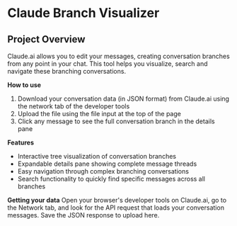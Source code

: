 # Claude Branch Visualizer

## Project Overview

Claude.ai allows you to edit your messages, creating conversation branches from any point in your chat. This tool helps you visualize, search and navigate these branching conversations.

**How to use**
1. Download your conversation data (in JSON format) from Claude.ai using the network tab of the developer tools
2. Upload the file using the file input at the top of the page
3. Click any message to see the full conversation branch in the details pane

**Features**
- Interactive tree visualization of conversation branches
- Expandable details pane showing complete message threads
- Easy navigation through complex branching conversations
- Search functionality to quickly find specific messages across all branches

**Getting your data**
Open your browser's developer tools on Claude.ai, go to the Network tab, and look for the API request that loads your conversation messages. Save the JSON response to upload here.
